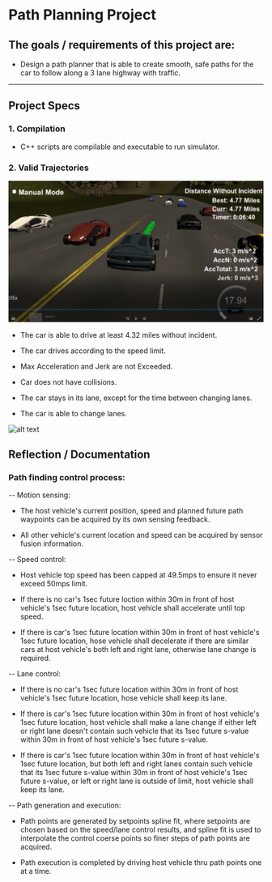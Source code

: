 # Path Planning Project

## The goals / requirements of this project are:

* Design a path planner that is able to create smooth, safe paths for the car to follow along a 3 lane highway with traffic.

[//]: # (Image References)
[image1]: ./4p77MilesPassing.PNG
[video1]: ./Term3P1.gif

---

## Project Specs

### 1. Compilation

* C++ scripts are compilable and executable to run simulator.

### 2. Valid Trajectories

![alt text][image1]

* The car is able to drive at least 4.32 miles without incident.

* The car drives according to the speed limit.

* Max Acceleration and Jerk are not Exceeded.

* Car does not have collisions.

* The car stays in its lane, except for the time between changing lanes.

* The car is able to change lanes.


![alt text][video1]


## Reflection / Documentation

### Path finding control process:

-- Motion sensing: 

- The host vehicle's current position, speed and planned future path waypoints can be acquired by its own sensing feedback. 

- All other vehicle's current location and speed can be acquired by sensor fusion information.

-- Speed control: 

- Host vehicle top speed has been capped at 49.5mps to ensure it never exceed 50mps limit. 

- If there is no car's 1sec future loction within 30m in front of host vehicle's 1sec future location, host vehicle shall accelerate until top speed.

- If there is car's 1sec future location within 30m in front of host vehicle's 1sec future location, hose vehicle shall decelerate if there are similar cars at host vehicle's both left and right lane, otherwise lane change is required.

-- Lane control:

- If there is no car's 1sec future location within 30m in front of host vehicle's 1sec future location, hose vehicle shall keep its lane.

- If there is car's 1sec future location within 30m in front of host vehicle's 1sec future location, host vehicle shall make a lane change if either left or right lane doesn't contain such vehicle that its 1sec future s-value within 30m in front of host vehicle's 1sec future s-value.

- If there is car's 1sec future location within 30m in front of host vehicle's 1sec future location, but both left and right lanes contain such vehicle that its 1sec future s-value within 30m in front of host vehicle's 1sec future s-value, or left or right lane is outside of limit, host vehicle shall keep its lane.

-- Path generation and execution:

- Path points are generated by setpoints spline fit, where setpoints are chosen based on the speed/lane control results, and spline fit is used to interpolate the control coerse points so finer steps of path points are acquired.

- Path execution is completed by driving host vehicle thru path points one at a time.
